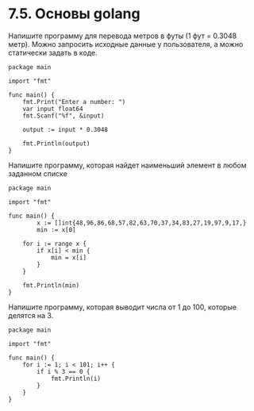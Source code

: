 # 7.5. Основы golang

Напишите программу для перевода метров в футы (1 фут = 0.3048 метр). Можно запросить исходные данные у пользователя, а можно статически задать в коде.

	package main

	import "fmt"

	func main() {
	    fmt.Print("Enter a number: ")
	    var input float64
	    fmt.Scanf("%f", &input)

	    output := input * 0.3048

	    fmt.Println(output)
	}

Напишите программу, которая найдет наименьший элемент в любом заданном списке

	package main

	import "fmt"

	func main() {
	    	x := []int{48,96,86,68,57,82,63,70,37,34,83,27,19,97,9,17,}
	    	min := x[0]

		for i := range x {
			if x[i] < min {
				min = x[i]
			}
		}

	    fmt.Println(min)
	}

Напишите программу, которая выводит числа от 1 до 100, которые делятся на 3. 

	package main

	import "fmt"

	func main() {
		for i := 1; i < 101; i++ {
			if i % 3 == 0 {
				fmt.Println(i)
			}
		}
	}


